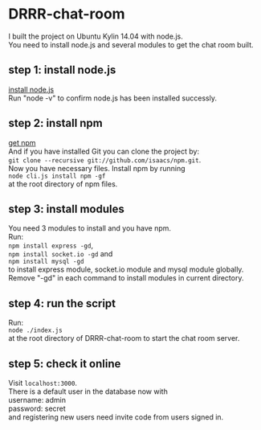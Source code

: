 # DRRR-chat-room
I built the project on Ubuntu Kylin 14.04 with node.js. <br>
You need to install node.js and several modules to get the chat room built.<br>
## step 1: install node.js
[install node.js](https://nodejs.org/)<br>
Run "node -v" to confirm node.js has been installed successly.<br>
## step 2: install npm
[get npm](https://github.com/isaacs/npm)<br>
And if you have installed Git you can clone the project by:<br>
`git clone --recursive git://github.com/isaacs/npm.git`.<br>
Now you have necessary files. Install npm by running<br>
`node cli.js install npm -gf`<br>
at the root directory of npm files.
## step 3: install modules
You need 3 modules to install and you have npm.<br>
Run:<br>
`npm install express -gd`,<br>
`npm install socket.io -gd` and<br>
`npm install mysql -gd`<br>
to install express module, socket.io module and mysql module globally.<br>
Remove "-gd" in each command to install modules in current directory.<br>
## step 4: run the script
Run:<br>
`node ./index.js`<br>
at the root directory of DRRR-chat-room to start the chat room server.
## step 5: check it online
Visit `localhost:3000`.<br>
There is a default user in the database now with<br>
username: admin<br>
password: secret<br>
and registering new users need invite code from users signed in.